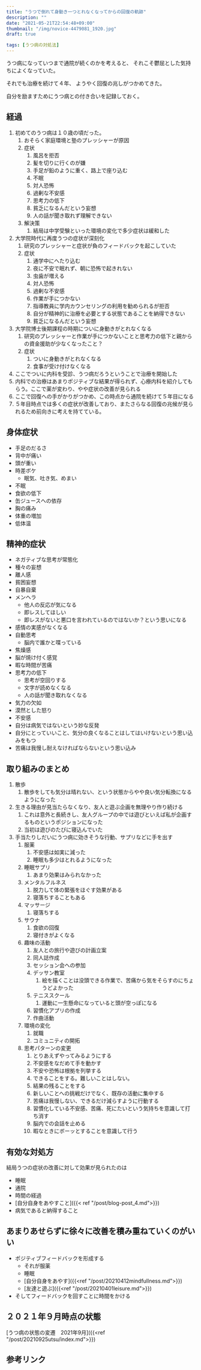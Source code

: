 ```yaml
---
title: "うつで倒れて身動き一つとれなくなってからの回復の軌跡"
description: ""
date: "2021-05-21T22:54:48+09:00"
thumbnail: "/img/novice-4479081_1920.jpg"
draft: true

tags: [うつ病の対処法]
---
```

うつ病になっていつまで通院が続くのかを考えると、
それこそ鬱屈とした気持ちによくなっていた。

それでも治療を続けて４年、
ようやく回復の兆しがつかめてきた。

自分を励ますためにうつ病との付き合いを記録しておく。


## 経過
1. 初めてのうつ病は１０歳の頃だった。
   1. おそらく家庭環境と塾のプレッシャーが原因
   2. 症状
      1. 風呂を拒否
      2. 髪を切りに行くのが嫌
      3. 手足が鉛のように重く、路上で座り込む
      4. 不眠
      5. 対人恐怖
      6. 過剰な不安感
      7. 思考力の低下
      8. 貧乏になるんだという妄想
      9. 人の話が聞き取れず理解できない
   3. 解決策
      1. 結局は中学受験といった環境の変化で多少症状は緩和した
2. 大学院時代に再度うつの症状が深刻化
   1. 研究のプレッシャーと症状が負のフィードバックを起こしていた
   2. 症状
      1. 通学中にへたり込む
      2. 夜に不安で眠れず、朝に恐怖で起きれない
      3. 虫歯が増える
      4. 対人恐怖
      5. 過剰な不安感
      6. 作業が手につかない
      7. 指導教員に学内カウンセリングの利用を勧められるが拒否
      8. 自分が精神的に治療を必要とする状態であることを納得できない
      9. 貧乏になるんだという妄想
3. 大学院博士後期課程の時期についに身動きがとれなくなる
   1. 研究のプレッシャーと作業が手につかないことと思考力の低下と親からの資金援助が少なくなったこと？
   2. 症状
      1. ついに身動きがとれなくなる
      2. 食事が受け付けなくなる
4. ここでついに内科を受診、うつ病だろうということで治療を開始した
5. 内科での治療はあまりポジティブな結果が得られず、心療内科を紹介してもらう。ここで薬が変わり、やや症状の改善が見られる
6. ここで回復への手がかりがつかめ、この時点から通院を続けて５年目になる
7. ５年目時点では多くの症状が改善しており、またさらなる回復の兆候が見られるため前向きに考えを持てている。
   
## 身体症状
- 手足のだるさ
- 背中が痛い
- 頭が重い
- 時差ボケ
  - 眠気、吐き気、めまい
- 不眠
- 食欲の低下
- 缶ジュースへの依存
- 胸の痛み
- 体重の増加
- 低体温

## 精神的症状
- ネガティブな思考が常態化
- 種々の妄想
- 離人感
- 貧困妄想
- 自暴自棄
- メンヘラ
  - 他人の反応が気になる
  - 即レスしてほしい
  - 即レスがないと悪口を言われているのではないか？という思いになる
- 感情の実感がなくなる
- 自動思考
  - 脳内で誰かと喋っている
- 焦燥感
- 脳が焼け付く感覚
- 暇な時間が苦痛
- 思考力の低下
  - 思考が空回りする
  - 文字が読めなくなる
  - 人の話が聞き取れなくなる
- 気力の欠如
- 漠然とした怒り
- 不安感
- 自分は病気ではないという妙な反発
- 自分にとっていいこと、気分の良くなることはしてはいけないという思い込みをもつ
- 苦痛は我慢し耐えなければならないという思い込み

## 取り組みのまとめ
1. 散歩
   1. 散歩をしても気分は晴れない、という状態からやや良い気分転換になるようになった
2. 生きる理由が見当たらなくなり、友人と遊ぶ企画を無理やり作り続ける
   1. これは意外と長続きし、友人グループの中では遊びといえば私が企画するものというポジションになった
   2. 当初は遊びのたびに寝込んでいた
3. 手当たりしだいにうつ病に効きそうな行動、サプリなどに手を出す
   1. 服薬
      1. 不安感は如実に減った
      2. 睡眠も多少はとれるようになった
   2. 睡眠サプリ
      1. あまり効果はみられなかった
   3. メンタルフルネス
      1. 脱力して体の緊張をほぐす効果がある
      2. 寝落ちすることもある
   4. マッサージ
      1. 寝落ちする
   5. サウナ
      1. 食欲の回復
      2. 寝付きがよくなる
   6. 趣味の活動
      1. 友人との旅行や遊びの計画立案
      2. 同人誌作成
      3. セッション会への参加
      4. デッサン教室
         1. 絵を描くことは没頭できる作業で、苦痛から気をそらすのにちょうどよかった
      5. テニススクール
         1. 運動に一生懸命になっていると頭が空っぽになる
      6. 習慣化アプリの作成
      7. 作曲活動
   7. 環境の変化
      1. 就職
      2. コミュニティの開拓
   8. 思考パターンの変更
      1. とりあえずやってみるようにする
      2. 不安感をなだめて手を動かす
      3. 不安や恐怖は根拠を列挙する
      4. できることをする。難しいことはしない。
      5. 結果の残ることをする
      6. 新しいことへの挑戦だけでなく、既存の活動に集中する
      7. 苦痛は我慢しない、できるだけ減らすように行動する
      1. 習慣化している不安感、苦痛、死にたいという気持ちを意識して打ち消す
      1. 脳内での会話を止める
      1. 暇なときにボーッとすることを意識して行う


## 有効な対処方
結局うつの症状の改善に対して効果が見られたのは

- 睡眠
- 通院
- 時間の経過
- [自分自身をあやすこと]({{< ref "/post/blog-post_4.md">}})
- 病気であると納得すること

## あまりあせらずに徐々に改善を積み重ねていくのがいい
- ポジティブフィードバックを形成する
  - それが服薬
  - 睡眠
  - [自分自身をあやす]({{<ref "/post/20210412mindfullness.md">}})
  - [友達と遊ぶ]({{<ref "/post/20210401leisure.md">}})
- そしてフィードバックを回すことに時間をかける

## ２０２１年９月時点の状態
[うつ病の状態の変遷　2021年9月]({{<ref "/post/20210925utsu/index.md">}})

## 参考リンク
<div data-vc_mylinkbox_id="887689147"></div>

<div data-vc_mylinkbox_id="887689148"></div>
<div data-vc_mylinkbox_id="887689149"></div>